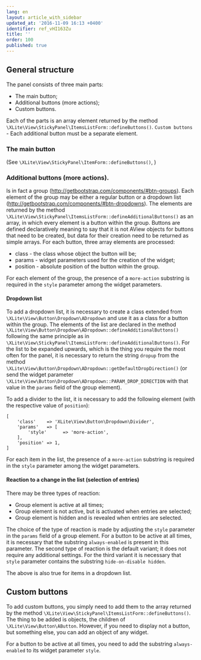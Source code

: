 ```yaml
---
lang: en
layout: article_with_sidebar
updated_at: '2016-11-09 16:13 +0400'
identifier: ref_vHI163Zu
title: ''
order: 100
published: true
---
```

## General structure

The panel consists of three main parts:
- The main button;
- Additional buttons (more actions);
- Custom buttons.

Each of the parts is an array element returned by the method `\XLite\View\StickyPanel\ItemsListForm::defineButtons()`. `Custom buttons` - Each additional button must be a separate element.  

### The main button

(See `\XLite\View\StickyPanel\ItemForm::defineButtons()`, )

### Additional buttons (more actions).

Is in fact a group (http://getbootstrap.com/components/#btn-groups). Each element of the group may be either a regular button or a dropdown list (http://getbootstrap.com/components/#btn-dropdowns). The elements are returned by the method `\XLite\View\StickyPanel\ItemsListForm::defineAdditionalButtons()` as an array, in  which every element is a button within the group. Buttons are defined declaratively meaning to say that it is not AView objects for buttons that need to be created, but data for their creation need to be returned as simple arrays. For each button, three array elements are processed:

- class - the class whose object the button will be;
- params - widget parameters used for the creation of the widget;
- position - absolute position of the button within the group.

For each element of the group, the presence of a `more-action` substring is required in the `style` parameter among the widget parameters.

#### Dropdown list

To add a dropdown list, it is necessary to create a class extended from `\XLite\View\Button\Dropdown\ADropdown` and use it as a class for a button within the group. The elements of the list are declared in the method `\XLite\View\Button\Dropdown\ADropdown::defineAdditionalButtons()` following the same principle as in `\XLite\View\StickyPanel\ItemsListForm::defineAdditionalButtons()`. For the list to be expanded upwards, which is the thing you require the most often for the panel, it is necessary to return the string `dropup` from the method `\XLite\View\Button\Dropdown\ADropdown::getDefaultDropDirection()` (or send the widget parameter `\XLite\View\Button\Dropdown\ADropdown::PARAM_DROP_DIRECTION` with that value in the `params` field of the group element).

To add a divider to the list, it is necessary to add the following element (with the respective value of `position`):

```
[
    'class'    => 'XLite\View\Button\Dropdown\Divider',
    'params'   => [
        'style'      => 'more-action',
    ],
    'position' => 1,
]
```

For each item in the list, the presence of a `more-action` substring is required in the `style` parameter among the widget parameters.


#### Reaction to a change in the list (selection of entries)

There may be three types of reaction:

- Group element is active at all times;
- Group element is not active, but is activated when entries are selected;
- Group element is hidden and is revealed when entries are selected.

The choice of the type of reaction is made by adjusting the `style` parameter in the `params` field of a group element. For a button to be active at all times, it is necessary that the substring `always-enabled` is present in this parameter. The second type of reaction is the default variant; it does not require any additional settings. For the third variant it is necessary that `style` parameter contains the substring `hide-on-disable hidden`.

The above is also true for items in a dropdown list.

## Custom buttons

To add custom buttons, you simply need to add them to the array returned by the method `\XLite\View\StickyPanel\ItemsListForm::defineButtons()`. The thing to be added is objects, the children of `\XLite\View\Button\AButton`. However, if you need to display not a button, but something else, you can add an object of any widget.

For a button to be active at all times, you need to add the substring `always-enabled` to its widget parameter `style`.
